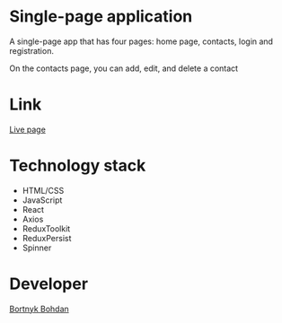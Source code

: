 # Single-page application

A single-page app that has four pages: home page, contacts, login and
registration.

On the contacts page, you can add, edit, and delete a contact

# Link

[Live page](https://kuzen0211.github.io/phonebook/)

# Technology stack

- HTML/CSS
- JavaScript
- React
- Axios
- ReduxToolkit
- ReduxPersist
- Spinner

# Developer

[Bortnyk Bohdan](https://github.com/kuzen0211)
